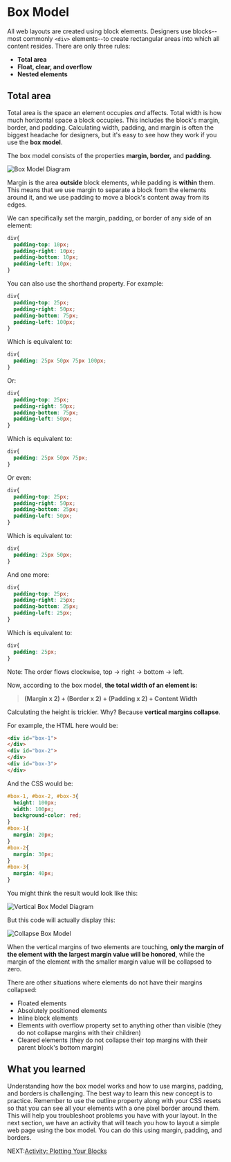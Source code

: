 # Box Model

All web layouts are created using block elements. Designers use blocks--most commonly `<div>` elements--to create rectangular areas into which all content resides. There are only three rules:

- **Total area** 
- **Float, clear, and overflow**
- **Nested elements**

## Total area

Total area is the space an element occupies _and_ affects. Total width is how much horizontal space a block occupies. This includes the block's margin, border, and padding. Calculating width, padding, and margin is often the biggest headache for designers, but it's easy to see how they work if you use the **box model**.

The box model consists of the properties **margin, border,** and **padding**.

![Box Model Diagram](../images/box-model-01-03.gif)

Margin is the area **outside** block elements, while padding is **within** them. This means that we use margin to separate a block from the elements around it, and we use padding to move a block's content away from its edges.

We can specifically set the margin, padding, or border of any side of an element:

``` css
div{
  padding-top: 10px;
  padding-right: 10px;
  padding-bottom: 10px;
  padding-left: 10px;
}
```

You can also use the shorthand property. For example:

``` css
div{
  padding-top: 25px;
  padding-right: 50px;
  padding-bottom: 75px;
  padding-left: 100px;
}
```

Which is equivalent to:

``` css
div{
  padding: 25px 50px 75px 100px;
}
```

Or:

``` css
div{
  padding-top: 25px;
  padding-right: 50px;
  padding-bottom: 75px;
  padding-left: 50px;
}
```

Which is equivalent to:

``` css
div{
  padding: 25px 50px 75px;
}
```

Or even:

``` css
div{
  padding-top: 25px;
  padding-right: 50px;
  padding-bottom: 25px;
  padding-left: 50px;
}
```

Which is equivalent to:

``` css
div{
  padding: 25px 50px;
}
```

And one more:

``` css
div{
  padding-top: 25px;
  padding-right: 25px;
  padding-bottom: 25px;
  padding-left: 25px;
}
```

Which is equivalent to:

``` css
div{
  padding: 25px;
}
```

Note: The order flows clockwise, top -> right -> bottom -> left.

Now, according to the box model, **the total width of an element is:**

> **(Margin x 2) + (Border x 2) + (Padding x 2) + Content Width**

Calculating the height is trickier. Why? Because **vertical margins collapse**.

For example, the HTML here would be:

``` html
<div id="box-1">
</div>
<div id="box-2">
</div>
<div id="box-3">
</div>
```

And the CSS would be:

``` css
#box-1, #box-2, #box-3{
  height: 100px;
  width: 100px;
  background-color: red;
}
#box-1{
  margin: 20px;
}
#box-2{
  margin: 30px;
}
#box-3{
  margin: 40px;
}
```

You might think the result would look like this:

![Vertical Box Model Diagram](../images/vertical-uncollapsed-03.gif)

But this code will actually display this:

![Collapse Box Model](../images/vertical-collapsed-03.gif)

When the vertical margins of two elements are touching, **only the margin of the element with the largest margin value will be honored**, while the margin of the element with the smaller margin value will be collapsed to zero.

There are other situations where elements do not have their margins collapsed:

- Floated elements
- Absolutely positioned elements
- Inline block elements
- Elements with overflow property set to anything other than visible (they do not collapse margins with their children)
- Cleared elements (they do not collapse their top margins with their parent block's bottom margin)

## What you learned

Understanding how the box model works and how to use margins, padding, and borders is challenging. The best way to learn this new concept is to practice. Remember to use the outline property along with your CSS resets so that you can see all your elements with a one pixel border around them. This will help you troubleshoot problems you have with your layout. In the next section, we have an activity that will teach you how to layout a simple web page using the box model. You can do this using margin, padding, and borders.

NEXT:[Activity: Plotting Your Blocks](./plotting_your_blox.md)
